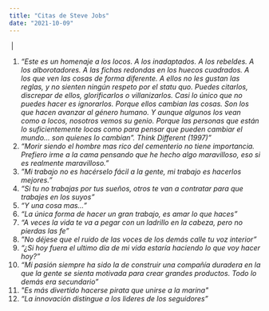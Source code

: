 ```yaml
---
title: "Citas de Steve Jobs"
date: "2021-10-09"
---
```


 |[](../images/steve-jobs.jpeg)

1. _“Este es un homenaje a los locos. A los inadaptados. A los rebeldes. A los alborotadores. A las fichas redondas en los huecos cuadrados. A los que ven las cosas de forma diferente. A ellos no les gustan las reglas, y no sienten ningún respeto por el statu quo. Puedes citarlos, discrepar de ellos, glorificarlos o villanizarlos. Casi lo único que no puedes hacer es ignorarlos. Porque ellos cambian las cosas. Son los que hacen avanzar al género humano. Y aunque algunos los vean como a locos, nosotros vemos su genio. Porque las personas que están lo suficientemente locas como para pensar que pueden cambiar el mundo… son quienes lo cambian”. Think Different (1997)”_
2. _“Morir siendo el hombre mas rico del cementerio no tiene importancia. Prefiero irme a la cama pensando que he hecho algo maravilloso, eso si es realmente maravilloso.”_
3. _”Mi trabajo no es hacérselo fácil a la gente, mi trabajo es hacerlos mejores.”_
4. _“Si tu no trabajas por tus sueños, otros te van a contratar para que trabajes en los suyos”_
5. _“Y una cosa mas…”_
6. _“La única forma de hacer un gran trabajo, es amar lo que haces”_
7. _“A veces la vida te va a pegar con un ladrillo en la cabeza, pero no pierdas las fe”_
8. _”No déjese que el ruido de las voces de los demás calle tu voz interior”_
9. _“¿Si hoy fuera el ultimo día de mi vida estaría haciendo lo que voy hacer hoy?”_
10. _“Mi pasión siempre ha sido la de construir una compañía duradera en la que la gente se sienta motivada para crear grandes productos. Todo lo demás era secundario”_
11. _"Es más divertido hacerse pirata que unirse a la marina"_
12. _“La innovación distingue a los lideres de los seguidores”_
